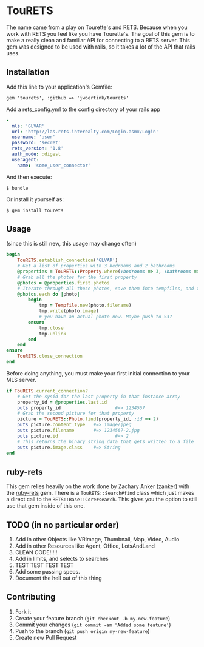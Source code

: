 # TouRETS

The name came from a play on Tourette's and RETS. Because when you work with RETS you feel like you have Tourette's. 
The goal of this gem is to make a really clean and familiar API for connecting to a RETS server. This gem was designed to be used with rails, so it takes a lot of the API that rails uses.

## Installation

Add this line to your application's Gemfile:

    gem 'tourets', :github => 'jwoertink/tourets'

Add a rets_config.yml to the config directory of your rails app

```yaml
-
  mls: 'GLVAR'
  url: 'http://las.rets.interealty.com/Login.asmx/Login'
  username: 'user'
  password: 'secret'
  rets_version: '1.8'
  auth_mode: :digest
  useragent:
    name: 'some_user_connector'
```

And then execute:

    $ bundle

Or install it yourself as:

    $ gem install tourets

## Usage
(since this is still new, this usage may change often)

```ruby
begin
	TouRETS.establish_connection('GLVAR')
	# Get a list of properties with 3 bedrooms and 2 bathrooms
	@properties = TouRETS::Property.where(:bedrooms => 3, :bathrooms => 2)
	# Grab all the photos for the first property
	@photos = @properties.first.photos
	# Iterate through all those photos, save them into tempfiles, and then do stuff?
	@photos.each do |photo|
		begin
			tmp = Tempfile.new(photo.filename)
			tmp.write(photo.image)
			# you have an actual photo now. Maybe push to S3?
		ensure
			tmp.close
			tmp.unlink
		end
	end
ensure
	TouRETS.close_connection
end
```

Before doing anything, you must make your first initial connection to your MLS server.
```ruby
if TouRETS.current_connection?
	# Get the sysid for the last property in that instance array
	property_id = @properties.last.id
	puts property_id 					#=> 1234567
	# Grab the second picture for that property
	picture = TouRETS::Photo.find(property_id, :id => 2)
	puts picture.content_type	#=> image/jpeg
	puts picture.filename 		#=> 1234567-2.jpg
	puts picture.id 					#=> 2
	# This returns the binary string data that gets written to a file
	puts picture.image.class	#=> String
end
```

## ruby-rets
This gem relies heavily on the work done by Zachary Anker (zanker) with the [ruby-rets](https://github.com/Placester/ruby-rets) gem.
There is a `TouRETS::Search#find` class which just makes a direct call to the `RETS::Base::Core#search`. This gives you the option to still use
that gem inside of this one.

## TODO (in no particular order)
1. Add in other Objects like VRImage, Thumbnail, Map, Video, Audio
2. Add in other Resources like Agent, Office, LotsAndLand
3. CLEAN CODE!!!!!
4. Add in limits, and selects to searches
5. TEST TEST TEST TEST
6. Add some passing specs.
7. Document the hell out of this thing


## Contributing

1. Fork it
2. Create your feature branch (`git checkout -b my-new-feature`)
3. Commit your changes (`git commit -am 'Added some feature'`)
4. Push to the branch (`git push origin my-new-feature`)
5. Create new Pull Request
